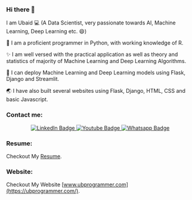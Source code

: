 ### Hi there 👋

I am Ubaid 💻 (A Data Scientist, very passionate towards AI, Machine Learning, Deep Learning etc. 😄)

🐍 I am a proficient programmer in Python, with working knowledge of R.

✨ I am well versed with the practical application as well as theory and statistics of majority of Machine Learning and Deep Learning Algorithms.

🔰 I can deploy Machine Learning and Deep Learning models using Flask, Django and Streamlit.

🌏 I have also built several websites using Flask, Django, HTML, CSS and basic Javascript.

### Contact me:

<div id="header" align="center">
  <div id="badges">
    <a href="https://www.linkedin.com/in/ubaidahmadceh/">
      <img src="https://img.shields.io/badge/LinkedIn-blue?style=for-the-badge&logo=linkedin&logoColor=white" alt="LinkedIn Badge"/>
    </a>
    <a href="https://www.youtube.com/channel/UCtIKyejnNPYaEXB5sgYADlg">
      <img src="https://img.shields.io/badge/YouTube-red?style=for-the-badge&logo=youtube&logoColor=white" alt="Youtube Badge"/>
    </a>
    <a href="https://wa.me/923484122900">
      <img src="https://img.shields.io/badge/Whatsapp-darkgreen?style=for-the-badge&logo=whatsapp&logoColor=white" alt="Whatsapp Badge"/>
    </a>
  </div>
</div>

### Resume:
Checkout My [Resume](https://drive.google.com/file/d/1Enn004QgYgptG4r6TjkjbHpksc8GD-bq/view?usp=sharing).

### Website:
Checkout My Website [www.ubprogrammer.com](https://ubprogrammer.com/).
<!--
**ubaidahmadceh/ubaidahmadceh** is a ✨ _special_ ✨ repository because its `README.md` (this file) appears on your GitHub profile.

Here are some ideas to get you started:

- 🔭 I’m currently working on ...
- 🌱 I’m currently learning ...
- 👯 I’m looking to collaborate on ...
- 🤔 I’m looking for help with ...
- 💬 Ask me about ...
- 📫 How to reach me: ...
- 😄 Pronouns: ...
- ⚡ Fun fact: ...
-->
